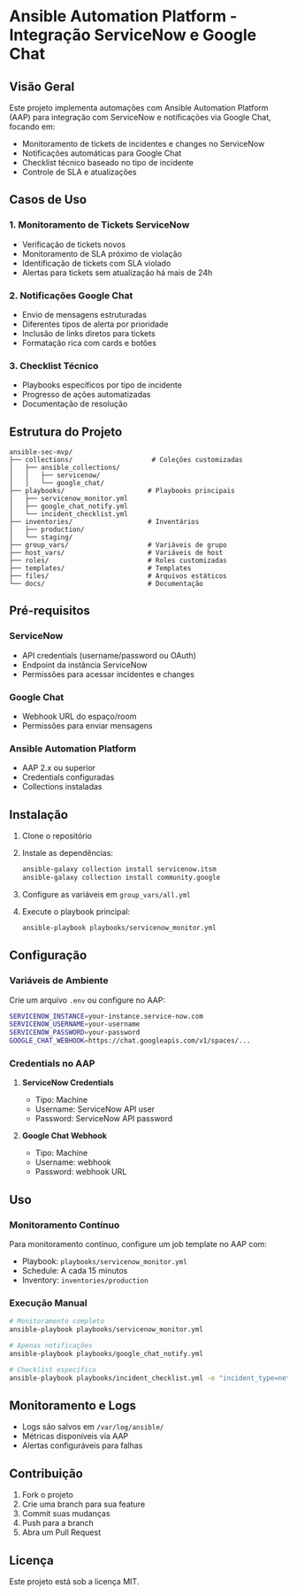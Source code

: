 # Ansible Automation Platform - Integração ServiceNow e Google Chat

## Visão Geral

Este projeto implementa automações com Ansible Automation Platform (AAP) para integração com ServiceNow e notificações via Google Chat, focando em:

- Monitoramento de tickets de incidentes e changes no ServiceNow
- Notificações automáticas para Google Chat
- Checklist técnico baseado no tipo de incidente
- Controle de SLA e atualizações

## Casos de Uso

### 1. Monitoramento de Tickets ServiceNow
- Verificação de tickets novos
- Monitoramento de SLA próximo de violação
- Identificação de tickets com SLA violado
- Alertas para tickets sem atualização há mais de 24h

### 2. Notificações Google Chat
- Envio de mensagens estruturadas
- Diferentes tipos de alerta por prioridade
- Inclusão de links diretos para tickets
- Formatação rica com cards e botões

### 3. Checklist Técnico
- Playbooks específicos por tipo de incidente
- Progresso de ações automatizadas
- Documentação de resolução

## Estrutura do Projeto

```
ansible-sec-mvp/
├── collections/                    # Coleções customizadas
│   ├── ansible_collections/
│   │   ├── servicenow/
│   │   └── google_chat/
├── playbooks/                     # Playbooks principais
│   ├── servicenow_monitor.yml
│   ├── google_chat_notify.yml
│   └── incident_checklist.yml
├── inventories/                   # Inventários
│   ├── production/
│   └── staging/
├── group_vars/                    # Variáveis de grupo
├── host_vars/                     # Variáveis de host
├── roles/                         # Roles customizadas
├── templates/                     # Templates
├── files/                         # Arquivos estáticos
└── docs/                          # Documentação
```

## Pré-requisitos

### ServiceNow
- API credentials (username/password ou OAuth)
- Endpoint da instância ServiceNow
- Permissões para acessar incidentes e changes

### Google Chat
- Webhook URL do espaço/room
- Permissões para enviar mensagens

### Ansible Automation Platform
- AAP 2.x ou superior
- Credentials configuradas
- Collections instaladas

## Instalação

1. Clone o repositório
2. Instale as dependências:
   ```bash
   ansible-galaxy collection install servicenow.itsm
   ansible-galaxy collection install community.google
   ```

3. Configure as variáveis em `group_vars/all.yml`

4. Execute o playbook principal:
   ```bash
   ansible-playbook playbooks/servicenow_monitor.yml
   ```

## Configuração

### Variáveis de Ambiente

Crie um arquivo `.env` ou configure no AAP:

```bash
SERVICENOW_INSTANCE=your-instance.service-now.com
SERVICENOW_USERNAME=your-username
SERVICENOW_PASSWORD=your-password
GOOGLE_CHAT_WEBHOOK=https://chat.googleapis.com/v1/spaces/...
```

### Credentials no AAP

1. **ServiceNow Credentials**
   - Tipo: Machine
   - Username: ServiceNow API user
   - Password: ServiceNow API password

2. **Google Chat Webhook**
   - Tipo: Machine
   - Username: webhook
   - Password: webhook URL

## Uso

### Monitoramento Contínuo

Para monitoramento contínuo, configure um job template no AAP com:

- Playbook: `playbooks/servicenow_monitor.yml`
- Schedule: A cada 15 minutos
- Inventory: `inventories/production`

### Execução Manual

```bash
# Monitoramento completo
ansible-playbook playbooks/servicenow_monitor.yml

# Apenas notificações
ansible-playbook playbooks/google_chat_notify.yml

# Checklist específico
ansible-playbook playbooks/incident_checklist.yml -e "incident_type=network"
```

## Monitoramento e Logs

- Logs são salvos em `/var/log/ansible/`
- Métricas disponíveis via AAP
- Alertas configuráveis para falhas

## Contribuição

1. Fork o projeto
2. Crie uma branch para sua feature
3. Commit suas mudanças
4. Push para a branch
5. Abra um Pull Request

## Licença

Este projeto está sob a licença MIT.

